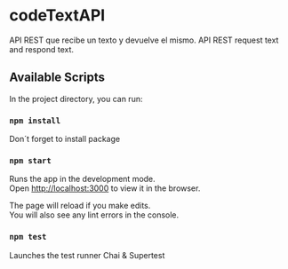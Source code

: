 # codeTextAPI
API REST que recibe un texto y devuelve el mismo.
API REST request text and respond text.
## Available Scripts

In the project directory, you can run:
### `npm install` 
Don´t forget to install package
### `npm start`

Runs the app in the development mode.<br />
Open [http://localhost:3000](http://localhost:3000) to view it in the browser.

The page will reload if you make edits.<br />
You will also see any lint errors in the console.

### `npm test`

Launches the test runner  Chai & Supertest<br />